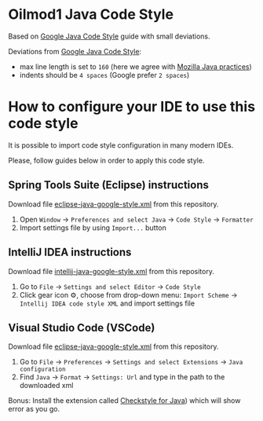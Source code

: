 # Oilmod1 Java Code Style
Based on [Google Java Code Style](https://google.github.io/styleguide/javaguide.html) guide with small deviations.

Deviations from [Google Java Code Style](https://google.github.io/styleguide/javaguide.html):
* max line length is set to `160` (here we agree with [Mozilla Java practices](https://developer.mozilla.org/en-US/docs/Mozilla/Developer_guide/Coding_Style#Java_practices))
* indents should be `4 spaces` (Google prefer `2 spaces`)

# How to configure your IDE to use this code style
It is possible to import code style configuration in many modern IDEs.

Please, follow guides below in order to apply this code style.

## Spring Tools Suite (Eclipse) instructions
Download file [eclipse-java-google-style.xml](https://github.com/equinor/oilmod1-code-style/blob/master/java/eclipse-java-google-style.xml) from this repository.
1. Open `Window` → `Preferences and select Java` → `Code Style` → `Formatter`
1. Import settings file by using `Import...` button

## IntelliJ IDEA instructions
Download file [intellij-java-google-style.xml](https://github.com/equinor/oilmod1-code-style/blob/master/java/eclipse-java-google-style.xml) from this repository.
1. Go to `File` → `Settings and select Editor` → `Code Style`
1. Click gear icon :gear:, choose from drop-down menu: `Import Scheme` → `Intellij IDEA code style XML` and import settings file

## Visual Studio Code (VSCode)
Download file [eclipse-java-google-style.xml](https://github.com/equinor/oilmod1-code-style/blob/master/java/eclipse-java-google-style.xml) from this repository.
1. Go to `File` → `Preferences` → `Settings and select Extensions` → `Java configuration`
1. Find `Java` → `Format` → `Settings: Url` and type in the path to the downloaded xml

Bonus: Install the extension called [Checkstyle for Java](https://marketplace.visualstudio.com/items?itemName=shengchen.vscode-checkstyle))  which will show error as you go.
